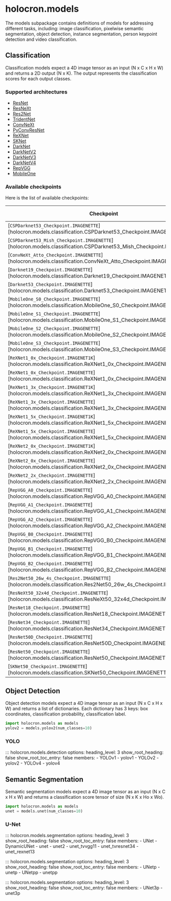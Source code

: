 # holocron.models

The models subpackage contains definitions of models for addressing
different tasks, including: image classification, pixelwise semantic
segmentation, object detection, instance segmentation, person
keypoint detection and video classification.


## Classification

Classification models expect a 4D image tensor as an input (N x C x H x W) and returns a 2D output (N x K).
The output represents the classification scores for each output classes.

### Supported architectures
* [ResNet](./classification/resnet.md)
* [ResNeXt](./classification/resnext.md)
* [Res2Net](./classification/res2net.md)
* [TridentNet](./classification/tridentnet.md)
* [ConvNeXt](./classification/convnext.md)
* [PyConvResNet](./classification/pyconv_resnet.md)
* [ReXNet](./classification/rexnet.md)
* [SKNet](./classification/sknet.md)
* [DarkNet](./classification/darknet.md)
* [DarkNetV2](./classification/darknetv2.md)
* [DarkNetV3](./classification/darknetv3.md)
* [DarkNetV4](./classification/darknetv4.md)
* [RepVGG](./classification/repvgg.md)
* [MobileOne](./classification/mobileone.md)

### Available checkpoints

Here is the list of available checkpoints:

| **Checkpoint** | **Acc@1** | **Acc@5** | **Params** | **Size (MB)** |
|---|---|---|---|---|
| [`CSPDarknet53_Checkpoint.IMAGENETTE`][holocron.models.classification.CSPDarknet53_Checkpoint.IMAGENETTE] | 94.50% | 99.64% | 26.6M | 101.8 |
| [`CSPDarknet53_Mish_Checkpoint.IMAGENETTE`][holocron.models.classification.CSPDarknet53_Mish_Checkpoint.IMAGENETTE] | 94.65% | 99.69% | 26.6M | 101.8 |
| [`ConvNeXt_Atto_Checkpoint.IMAGENETTE`][holocron.models.classification.ConvNeXt_Atto_Checkpoint.IMAGENETTE] | 87.59% | 98.32% | 3.4M | 12.9 |
| [`Darknet19_Checkpoint.IMAGENETTE`][holocron.models.classification.Darknet19_Checkpoint.IMAGENETTE] | 93.86% | 99.36% | 19.8M | 75.7 |
| [`Darknet53_Checkpoint.IMAGENETTE`][holocron.models.classification.Darknet53_Checkpoint.IMAGENETTE] | 94.17% | 99.57% | 40.6M | 155.1 |
| [`MobileOne_S0_Checkpoint.IMAGENETTE`][holocron.models.classification.MobileOne_S0_Checkpoint.IMAGENETTE] | 88.08% | 98.83% | 4.3M | 16.9 |
| [`MobileOne_S1_Checkpoint.IMAGENETTE`][holocron.models.classification.MobileOne_S1_Checkpoint.IMAGENETTE] | 91.26% | 99.18% | 3.6M | 13.9 |
| [`MobileOne_S2_Checkpoint.IMAGENETTE`][holocron.models.classification.MobileOne_S2_Checkpoint.IMAGENETTE] | 91.31% | 99.21% | 5.9M | 22.8 |
| [`MobileOne_S3_Checkpoint.IMAGENETTE`][holocron.models.classification.MobileOne_S3_Checkpoint.IMAGENETTE] | 91.06% | 99.31% | 8.1M | 31.5 |
| [`ReXNet1_0x_Checkpoint.IMAGENET1K`][holocron.models.classification.ReXNet1_0x_Checkpoint.IMAGENET1K] | 77.86% | 93.87% | 4.8M | 13.7 |
| [`ReXNet1_0x_Checkpoint.IMAGENETTE`][holocron.models.classification.ReXNet1_0x_Checkpoint.IMAGENETTE] | 94.39% | 99.62% | 3.5M | 13.7 |
| [`ReXNet1_3x_Checkpoint.IMAGENET1K`][holocron.models.classification.ReXNet1_3x_Checkpoint.IMAGENET1K] | 79.50% | 94.68% | 7.6M | 13.7 |
| [`ReXNet1_3x_Checkpoint.IMAGENETTE`][holocron.models.classification.ReXNet1_3x_Checkpoint.IMAGENETTE] | 94.88% | 99.39% | 5.9M | 22.8 |
| [`ReXNet1_5x_Checkpoint.IMAGENET1K`][holocron.models.classification.ReXNet1_5x_Checkpoint.IMAGENET1K] | 80.31% | 95.17% | 9.7M | 13.7 |
| [`ReXNet1_5x_Checkpoint.IMAGENETTE`][holocron.models.classification.ReXNet1_5x_Checkpoint.IMAGENETTE] | 94.47% | 99.62% | 7.8M | 30.2 |
| [`ReXNet2_0x_Checkpoint.IMAGENET1K`][holocron.models.classification.ReXNet2_0x_Checkpoint.IMAGENET1K] | 80.31% | 95.17% | 16.4M | 13.7 |
| [`ReXNet2_0x_Checkpoint.IMAGENETTE`][holocron.models.classification.ReXNet2_0x_Checkpoint.IMAGENETTE] | 95.24% | 99.57% | 13.8M | 53.1 |
| [`ReXNet2_2x_Checkpoint.IMAGENETTE`][holocron.models.classification.ReXNet2_2x_Checkpoint.IMAGENETTE] | 95.44% | 99.46% | 16.7M | 64.1 |
| [`RepVGG_A0_Checkpoint.IMAGENETTE`][holocron.models.classification.RepVGG_A0_Checkpoint.IMAGENETTE] | 92.92% | 99.46% | 24.7M | 94.6 |
| [`RepVGG_A1_Checkpoint.IMAGENETTE`][holocron.models.classification.RepVGG_A1_Checkpoint.IMAGENETTE] | 93.78% | 99.18% | 30.1M | 115.1 |
| [`RepVGG_A2_Checkpoint.IMAGENETTE`][holocron.models.classification.RepVGG_A2_Checkpoint.IMAGENETTE] | 93.63% | 99.39% | 48.6M | 185.8 |
| [`RepVGG_B0_Checkpoint.IMAGENETTE`][holocron.models.classification.RepVGG_B0_Checkpoint.IMAGENETTE] | 92.69% | 99.21% | 31.8M | 121.8 |
| [`RepVGG_B1_Checkpoint.IMAGENETTE`][holocron.models.classification.RepVGG_B1_Checkpoint.IMAGENETTE] | 93.96% | 99.39% | 100.8M | 385.1 |
| [`RepVGG_B2_Checkpoint.IMAGENETTE`][holocron.models.classification.RepVGG_B2_Checkpoint.IMAGENETTE] | 94.14% | 99.57% | 157.5M | 601.2 |
| [`Res2Net50_26w_4s_Checkpoint.IMAGENETTE`][holocron.models.classification.Res2Net50_26w_4s_Checkpoint.IMAGENETTE] | 93.94% | 99.41% | 23.7M | 90.6 |
| [`ResNeXt50_32x4d_Checkpoint.IMAGENETTE`][holocron.models.classification.ResNeXt50_32x4d_Checkpoint.IMAGENETTE] | 94.55% | 99.49% | 23.0M | 88.1 |
| [`ResNet18_Checkpoint.IMAGENETTE`][holocron.models.classification.ResNet18_Checkpoint.IMAGENETTE] | 93.61% | 99.46% | 11.2M | 42.7 |
| [`ResNet34_Checkpoint.IMAGENETTE`][holocron.models.classification.ResNet34_Checkpoint.IMAGENETTE] | 93.81% | 99.49% | 21.3M | 81.3 |
| [`ResNet50D_Checkpoint.IMAGENETTE`][holocron.models.classification.ResNet50D_Checkpoint.IMAGENETTE] | 94.65% | 99.52% | 23.5M | 90.1 |
| [`ResNet50_Checkpoint.IMAGENETTE`][holocron.models.classification.ResNet50_Checkpoint.IMAGENETTE] | 93.78% | 99.54% | 23.5M | 90 |
| [`SKNet50_Checkpoint.IMAGENETTE`][holocron.models.classification.SKNet50_Checkpoint.IMAGENETTE] | 94.37% | 99.54% | 35.2M | 134.7 |




## Object Detection

Object detection models expect a 4D image tensor as an input (N x C x H x W) and returns a list of dictionaries.
Each dictionary has 3 keys: box coordinates, classification probability, classification label.

```python
import holocron.models as models
yolov2 = models.yolov2(num_classes=10)
```

### YOLO

::: holocron.models.detection
    options:
        heading_level: 3
        show_root_heading: false
        show_root_toc_entry: false
        members:
            - YOLOv1
            - yolov1
            - YOLOv2
            - yolov2
            - YOLOv4
            - yolov4

## Semantic Segmentation

Semantic segmentation models expect a 4D image tensor as an input (N x C x H x W) and returns a classification score
tensor of size (N x K x Ho x Wo).

```python
import holocron.models as models
unet = models.unet(num_classes=10)
```

### U-Net

::: holocron.models.segmentation
    options:
        heading_level: 3
        show_root_heading: false
        show_root_toc_entry: false
        members:
            - UNet
            - DynamicUNet
            - unet
            - unet2
            - unet_tvvgg11
            - unet_tvresnet34
            - unet_rexnet13

::: holocron.models.segmentation
    options:
        heading_level: 3
        show_root_heading: false
        show_root_toc_entry: false
        members:
            - UNetp
            - unetp
            - UNetpp
            - unetpp

::: holocron.models.segmentation
    options:
        heading_level: 3
        show_root_heading: false
        show_root_toc_entry: false
        members:
            - UNet3p
            - unet3p
